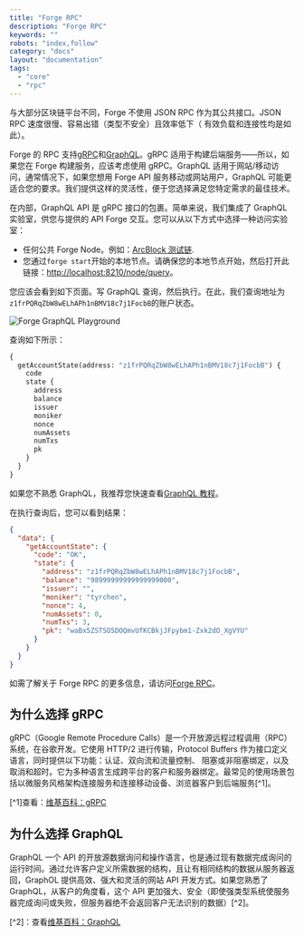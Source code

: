 ```yaml
---
title: "Forge RPC"
description: "Forge RPC"
keywords: ""
robots: "index,follow"
category: "docs"
layout: "documentation"
tags:
  - "core"
  - "rpc"
---
```


与大部分区块链平台不同，Forge 不使用 JSON RPC 作为其公共接口。JSON RPC 速度很慢、容易出错（类型不安全）且效率低下（ 有效负载和连接性均是如此）。

Forge 的 RPC 支持[gRPC](https://grpc.io/)和[GraphQL](https://graphql.org/)。gRPC 适用于构建后端服务——所以，如果您在 Forge 构建服务，应该考虑使用 gRPC。GraphQL 适用于网站/移动访问，通常情况下，如果您想用 Forge API 服务移动或网站用户，GraphQL 可能更适合您的要求。我们提供这样的灵活性，便于您选择满足您特定需求的最佳技术。

在内部，GraphQL API 是 gRPC 接口的包裹。简单来说，我们集成了 GraphQL 实验室，供您与提供的 API Forge 交互。您可以从以下方式中选择一种访问实验室：

- 任何公共 Forge Node。例如：[ArcBlock 测试链](http://abt-test.arcblock.co:8210/node/query).
- 您通过`forge start`开始的本地节点。请确保您的本地节点开始，然后打开此链接：[http://localhost:8210/node/query](http://localhost:8210/node/query)。

您应该会看到如下页面。写 GraphQL 查询，然后执行。在此，我们查询地址为`z1frPQRqZbW8wELhAPh1nBMV18c7j1FocbB`的账户状态。

![Forge GraphQL Playground](../assets/images/forge_playground.jpg)

查询如下所示：

```graphql
{
  getAccountState(address: "z1frPQRqZbW8wELhAPh1nBMV18c7j1FocbB") {
    code
    state {
      address
      balance
      issuer
      moniker
      nonce
      numAssets
      numTxs
      pk
    }
  }
}
```

如果您不熟悉 GraphQL，我推荐您快速查看[GraphQL 教程](https://www.graphql.com/tutorials/)。

在执行查询后，您可以看到结果：

```json
{
  "data": {
    "getAccountState": {
      "code": "OK",
      "state": {
        "address": "z1frPQRqZbW8wELhAPh1nBMV18c7j1FocbB",
        "balance": "98999999999999999000",
        "issuer": "",
        "moniker": "tyrchen",
        "nonce": 4,
        "numAssets": 0,
        "numTxs": 3,
        "pk": "waBx5ZSTSO5DOQmvUfKCBkjJFpybm1-Zxk2dO_XgVYU"
      }
    }
  }
}
```

如需了解关于 Forge RPC 的更多信息，请访问[Forge RPC](../rpc/)。

## 为什么选择 gRPC

gRPC（Google Remote Procedure Calls）是一个开放源远程过程调用（RPC）系统，在谷歌开发。它使用 HTTP/2 进行传输，Protocol Buffers 作为接口定义语言，同时提供以下功能：认证、双向流和流量控制、 阻塞或非阻塞绑定，以及取消和超时。它为多种语言生成跨平台的客户和服务器绑定。最常见的使用场景包括以微服务风格架构连接服务和连接移动设备、浏览器客户到后端服务[^1]。

[^1]查看：[维基百科：gRPC](https://en.wikipedia.org/wiki/GRPC)

## 为什么选择 GraphQL

GraphQL 一个 API 的开放源数据询问和操作语言，也是通过现有数据完成询问的运行时间。通过允许客户定义所需数据的结构，且让有相同结构的数据从服务器返回，GraphOL 提供高效、强大和灵活的网站 API 开发方式。如果您熟悉了 GraphQL，从客户的角度看，这个 API 更加强大、安全（即使强类型系统使服务器完成询问或失败，但服务器绝不会返回客户无法识别的数据）[^2]。

[^2]：查看[维基百科：GraphQL](<[https://en.wikipedia.org/wiki/GRPC](https://en.wikipedia.org/wiki/GraphQL)>)

<!--stackedit_data:
eyJoaXN0b3J5IjpbLTEyNDY2MDA1NjYsLTE2ODM3NDY2MzgsNz
Y0MzY1MDIxLDE5MzY5OTk3NTQsLTE1OTMzNTY1MjAsMTk5MTg1
MDQ2OCwxNjY0MzA2OTc1XX0=
-->
